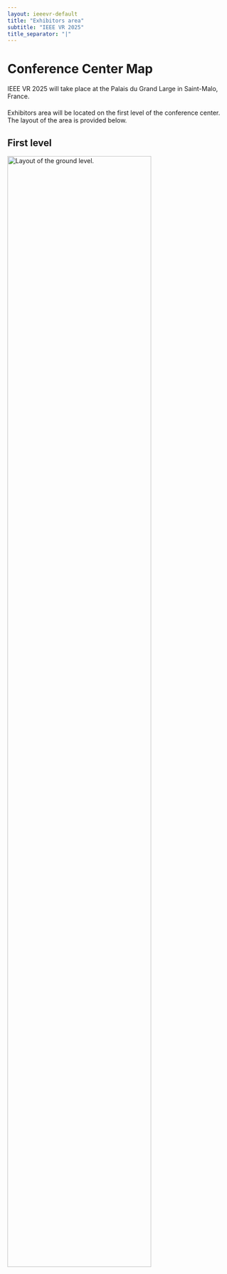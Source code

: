 ```yaml
---
layout: ieeevr-default
title: "Exhibitors area"
subtitle: "IEEE VR 2025"
title_separator: "|"
---
```

<script type="text/javascript">
    $(document).ready(function(){
		var email = ""; 
		var domain = "ieeevr.org"; 
		email = "exhibitssponsors2025"; 
		$(".exhibitssponsors").html("<span class='text-nowrap'><a href=javascript:location='" + "mail" + "to:" + email + "@" + domain + "'><i class='fas fa-fw fa-envelope-square emailIcon' style=''></i><i class='emailText'>" + email + "@" + domain + "</a></i></span>");    
	});
</script>
<div>
    <h1>Conference Center Map</h1>
        <p style="margin-bottom: 20px;">
        IEEE VR 2025 will take place at the Palais du Grand Large in Saint-Malo, France. <br>
        </p>
        <div class="ieeevrmsgbox bold alignCenter">
            <div class = "ieeevrmsgboxInside med">
                Exhibitors area will be located on the first level of the conference center. The layout of the area is provided below.<br/>
            </div>
        </div>
        <div>
            <h2 id="ground">First level</h2>
            <img style="width: 80%;" src="/dev/assets/images/ground.jpg" alt="Layout of the ground level.">
        </div>
    
</div>
